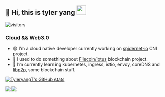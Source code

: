 ## :wave: Hi, this is tyler yang  <img src="https://emojis.slackmojis.com/emojis/images/1531849430/4246/blob-sunglasses.gif?1531849430" width="30"/>

![visitors](https://visitor-badge.glitch.me/badge?page_id=TyleryangT.TyleryangT&left_color=green&right_color=red)

### Cloud && Web3.0

- 😄 I’m a cloud native developer currently working on [spidernet-io](https://github.com/spidernet-io) CNI project. 
- 😬 I used to do something about [Filecoin/lotus](https://github.com/filecoin-project/lotus) blockchain project. 
- 🧐 I’m currently learning kubernetes, ingress, istio, envoy, coreDNS and [libp2p](https://github.com/libp2p), some blockchain stuff.

[![TyleryangT's GitHub stats](https://github-readme-stats.vercel.app/api?username=TyleryangT)]()



<a href="https://TyleryangT.xyz/about">
  <img align="left" src="https://github-readme-stats.vercel.app/api?username=TyleryangT&show_icons=true" />
</a>
<a href="https://TyleryangT.xyz/about">
  <img align="left" src="https://github-readme-stats.vercel.app/api/top-langs/?username=TyleryangT&hide=html,ruby" />
</a>

<!--
**TyleryangT/TyleryangT** is a ✨ _special_ ✨ repository because its `README.md` (this file) appears on your GitHub profile.

Here are some ideas to get you started:

- 🔭 I’m currently working on ...
- 🌱 I’m currently learning ...
- 👯 I’m looking to collaborate on ...
- 🤔 I’m looking for help with ...
- 💬 Ask me about ...
- 📫 How to reach me: ...
- 😄 Pronouns: ...
- ⚡ Fun fact: ...
-->
